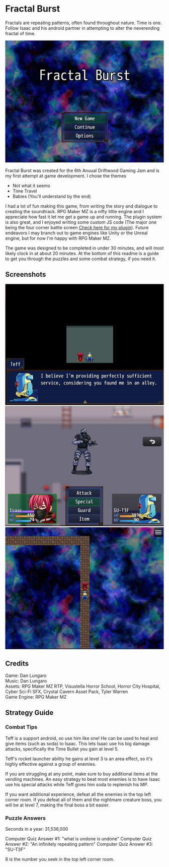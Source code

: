 # Fractal Burst
Fractals are repeating patterns, often found throughout nature. Time is one. Follow Isaac and his android partner in attempting to alter the neverending fractal of time.

![Home_Screen](Screenshots/Home_Screen_Screenshot.PNG)

Fractal Burst was created for the 6th Anuual Driftwood Gaming Jam and is my first attempt at game development. I chose the themes
- Not what it seems
- Time Travel
- Babies (You'll understand by the end)

I had a lot of fun making this game, from writing the story and dialogue to creating the soundtrack. RPG Maker MZ is a nifty little engine and I appreciate how fast it let me get a game up and running. The plugin system is also great, and I enjoyed writing some custom JS code (The major one being the four corner battle screen [Check here for my plugin](https://github.com/Zami77/RPG_Maker_MZ_Plugins/tree/main/FourCornersBattleScreen)). Future endeavors I may branch out to game engines like Unity or the Unreal engine, but for now I'm happy with RPG Maker MZ.

The game was designed to be completed in under 30 minutes, and will most likely clock in at about 20 minutes. At the bottom of this readme is a guide to get you through the puzzles and some combat strategy, if you need it.

## Screenshots
![Teff_Dialogue](Screenshots/Teff_Dialogue_Screenshot.PNG)
![Four_Corners](Screenshots/Four_Corners_Screenshot.PNG)
![Space_Path](Screenshots/Space_Path_Screenshot.PNG)

## Credits
Game: Dan Lungaro </br>
Music: Dan Lungaro </br>
Assets: RPG Maker MZ RTP, Visustella Horror School, Horror City Hospital, Cyber Sci-Fi SFX, Crystal Cavern Asset Pack, Tyler Warren</br>
Game Engine: RPG Maker MZ </br>

## Strategy Guide
### Combat Tips
Teff is a support android, so use him like one! He can be used to heal and give items (such as soda) to Isaac. This lets Isaac use his big damage attacks, specifically the Time Bullet you gain at level 5. 

Teff's rocket launcher ability he gains at level 3 is an area effect, so it's highly effective against a group of enemies. 

If you are struggling at any point, make sure to buy additional items at the vending machines. An easy strategy to beat most enemies is to have Isaac use his special attacks while Teff gives him soda to replenish his MP.

If you want additional experience, defeat all the enemies in the top left corner room. If you defeat all of them and the nightmare creature boss, you will be at level 7, making the final boss a bit easier.

### Puzzle Answers
Seconds in a year: 31,536,000 </br>

Computer Quiz Answer #1: "what is undone is undone"
Computer Quiz Answer #2: "An infinitely repeating pattern"
Computer Quiz Answer #3: "SU-T3F"

8 is the number you seek in the top left corner room. 


